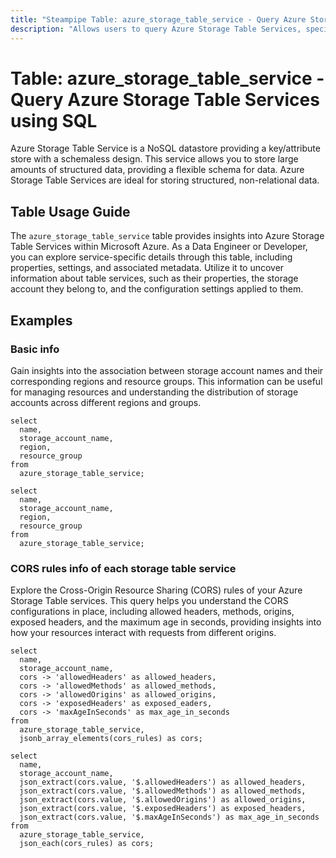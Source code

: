 ```yaml
---
title: "Steampipe Table: azure_storage_table_service - Query Azure Storage Table Services using SQL"
description: "Allows users to query Azure Storage Table Services, specifically the details of a table service within a storage account, providing insights into its properties and settings."
---
```


# Table: azure_storage_table_service - Query Azure Storage Table Services using SQL

Azure Storage Table Service is a NoSQL datastore providing a key/attribute store with a schemaless design. This service allows you to store large amounts of structured data, providing a flexible schema for data. Azure Storage Table Services are ideal for storing structured, non-relational data.

## Table Usage Guide

The `azure_storage_table_service` table provides insights into Azure Storage Table Services within Microsoft Azure. As a Data Engineer or Developer, you can explore service-specific details through this table, including properties, settings, and associated metadata. Utilize it to uncover information about table services, such as their properties, the storage account they belong to, and the configuration settings applied to them.

## Examples

### Basic info
Gain insights into the association between storage account names and their corresponding regions and resource groups. This information can be useful for managing resources and understanding the distribution of storage accounts across different regions and groups.

```sql+postgres
select
  name,
  storage_account_name,
  region,
  resource_group
from
  azure_storage_table_service;
```

```sql+sqlite
select
  name,
  storage_account_name,
  region,
  resource_group
from
  azure_storage_table_service;
```

### CORS rules info of each storage table service
Explore the Cross-Origin Resource Sharing (CORS) rules of your Azure Storage Table services. This query helps you understand the CORS configurations in place, including allowed headers, methods, origins, exposed headers, and the maximum age in seconds, providing insights into how your resources interact with requests from different origins.

```sql+postgres
select
  name,
  storage_account_name,
  cors -> 'allowedHeaders' as allowed_headers,
  cors -> 'allowedMethods' as allowed_methods,
  cors -> 'allowedOrigins' as allowed_origins,
  cors -> 'exposedHeaders' as exposed_eaders,
  cors -> 'maxAgeInSeconds' as max_age_in_seconds
from
  azure_storage_table_service,
  jsonb_array_elements(cors_rules) as cors;
```

```sql+sqlite
select
  name,
  storage_account_name,
  json_extract(cors.value, '$.allowedHeaders') as allowed_headers,
  json_extract(cors.value, '$.allowedMethods') as allowed_methods,
  json_extract(cors.value, '$.allowedOrigins') as allowed_origins,
  json_extract(cors.value, '$.exposedHeaders') as exposed_headers,
  json_extract(cors.value, '$.maxAgeInSeconds') as max_age_in_seconds
from
  azure_storage_table_service,
  json_each(cors_rules) as cors;
```
